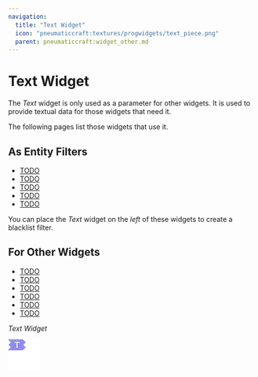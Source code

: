 ```yaml
---
navigation:
  title: "Text Widget"
  icon: "pneumaticcraft:textures/progwidgets/text_piece.png"
  parent: pneumaticcraft:widget_other.md
---
```


# Text Widget

The *Text* widget is only used as a parameter for other widgets. It is used to provide textual data for those widgets that need it.

The following pages list those widgets that use it.

<a name="entity_filter"></a>
## As Entity Filters

- [TODO](./entity_attack.md)
- [TODO](./entity_right_click.md)
- [TODO](./entity_import.md)
- [TODO](./entity_export.md)
- [TODO](./drone_condition_entity.md)

You can place the *Text* widget on the *left* of these widgets to create a blacklist filter.

## For Other Widgets

- [TODO](./edit_sign.md)
- [TODO](./rename.md)
- [TODO](./jump.md)
- [TODO](./label.md)
- [TODO](./wait.md)
- [TODO](./conditions.md)



*Text Widget*

![](text_piece.png)

